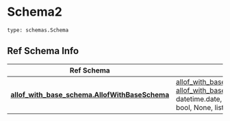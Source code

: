 # Schema2
```
type: schemas.Schema
```

## Ref Schema Info
Ref Schema | Input Type | Output Type
---------- | ---------- | -----------
[**allof_with_base_schema.AllofWithBaseSchema**](../../../../../../components/schema/allof_with_base_schema.md) | [allof_with_base_schema.AllofWithBaseSchemaDictInput](../../../../../../components/schema/allof_with_base_schema.md#allofwithbaseschemadictinput), [allof_with_base_schema.AllofWithBaseSchemaDict](../../../../../../components/schema/allof_with_base_schema.md#allofwithbaseschemadict), str, datetime.date, datetime.datetime, uuid.UUID, int, float, bool, None, list, tuple, bytes, io.FileIO, io.BufferedReader | [allof_with_base_schema.AllofWithBaseSchemaDict](../../../../../../components/schema/allof_with_base_schema.md#allofwithbaseschemadict), str, float, int, bool, None, tuple, bytes, io.FileIO
